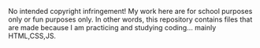 No intended copyright infringement! My work here are for school purposes only or fun purposes only.
In other words, this repository contains files that are made because I am practicing and studying coding... mainly HTML,CSS,JS.
